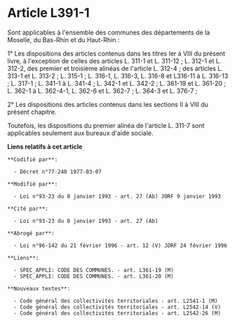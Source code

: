 # Article L391-1

Sont applicables à l'ensemble des communes des départements de la Moselle, du Bas-Rhin et du Haut-Rhin :

1° Les dispositions des articles contenus dans les titres Ier à VIII du présent livre, à l'exception de celles des articles
L. 311-1 et L. 311-12 ; L. 312-1 et L. 312-2, des premier et troisième alinéas de l'article L. 312-4 ; des articles L. 313-1
et L. 313-2 ; L. 315-1 ; L. 316-1, L. 316-3, L. 316-8 et L316-11 à L. 316-13 ; L. 317-1 ; L. 341-1 à L. 341-4 ; L. 342-1 et
L. 342-2 ; L. 361-19 et L. 361-20 ; L. 362-1 à L. 362-4-1, L. 362-6 et L. 362-7 ; L. 364-3 et L. 376-7 ;

2° Les dispositions des articles contenus dans les sections II à VIII du présent chapitre.

Toutefois, les dispositions du premier alinéa de l'article L. 311-7 sont applicables seulement aux bureaux d'aide sociale.

**Liens relatifs à cet article**

	**Codifié par**:

	  - Décret n°77-240 1977-03-07

	**Modifié par**:

	  - Loi n°93-23 du 8 janvier 1993 - art. 27 (Ab) JORF 9 janvier 1993

	**Cité par**:

	  - Loi n°93-23 du 8 janvier 1993 - art. 27 (Ab)

	**Abrogé par**:

	  - Loi n°96-142 du 21 février 1996 - art. 12 (V) JORF 24 février 1996

	**Liens**:

	  - SPEC_APPLI: CODE DES COMMUNES. - art. L361-19 (M)
	  - SPEC_APPLI: CODE DES COMMUNES. - art. L361-20 (M)

	**Nouveaux textes**:

	  - Code général des collectivités territoriales - art. L2541-1 (M)
	  - Code général des collectivités territoriales - art. L2542-14 (V)
	  - Code général des collectivités territoriales - art. L2542-26 (M)
